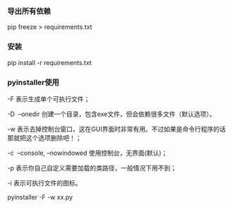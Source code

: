 ### 导出所有依赖
pip freeze > requirements.txt

### 安装
pip install -r requirements.txt


### pyinstaller使用

-F 表示生成单个可执行文件；

-D  –onedir 创建一个目录，包含exe文件，但会依赖很多文件（默认选项）。

-w 表示去掉控制台窗口，这在GUI界面时非常有用。不过如果是命令行程序的话那就把这个选项删除吧！；

-c  –console, –nowindowed 使用控制台，无界面(默认)；

-p 表示你自己自定义需要加载的类路径，一般情况下用不到；

-i 表示可执行文件的图标。


pyinstaller -F -w xx.py
